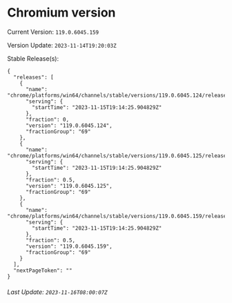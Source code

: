 # Chromium version

Current Version: `119.0.6045.159`

Version Update: `2023-11-14T19:20:03Z`

Stable Release(s):
```
{
  "releases": [
    {
      "name": "chrome/platforms/win64/channels/stable/versions/119.0.6045.124/releases/1700075665",
      "serving": {
        "startTime": "2023-11-15T19:14:25.904829Z"
      },
      "fraction": 0,
      "version": "119.0.6045.124",
      "fractionGroup": "69"
    },
    {
      "name": "chrome/platforms/win64/channels/stable/versions/119.0.6045.125/releases/1700075665",
      "serving": {
        "startTime": "2023-11-15T19:14:25.904829Z"
      },
      "fraction": 0.5,
      "version": "119.0.6045.125",
      "fractionGroup": "69"
    },
    {
      "name": "chrome/platforms/win64/channels/stable/versions/119.0.6045.159/releases/1700075665",
      "serving": {
        "startTime": "2023-11-15T19:14:25.904829Z"
      },
      "fraction": 0.5,
      "version": "119.0.6045.159",
      "fractionGroup": "69"
    }
  ],
  "nextPageToken": ""
}
```

###### Last Update: `2023-11-16T08:00:07Z`
        